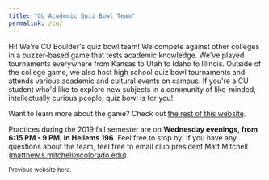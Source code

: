 ```yaml
---
title: "CU Academic Quiz Bowl Team"
permalink: /cu/
---
```


Hi! We're CU Boulder's quiz bowl team! We compete against other
colleges in a buzzer-based game that tests academic knowledge. We've
played tournaments everywhere from Kansas to Utah to Idaho to
Illinois. Outside of the college game, we also host high school quiz
bowl tournaments and attends various academic and cultural events on
campus. If you're a CU student who'd like to explore new subjects in a
community of like-minded, intellectually curious people, quiz bowl is
for you!

Want to learn more about the game? Check out [the rest of this
website](/info/what-is-qb/).

Practices during the 2019 fall semester are on **Wednesday evenings,
from 6:15 PM - 9 PM, in Hellems 196**. Feel free to stop by! If you
have any questions about the team, feel free to email club president
Matt Mitchell (<matthew.s.mitchell@colorado.edu>).

<sub>Previous website here.</sub>
